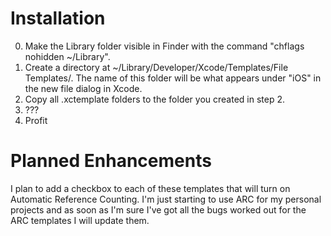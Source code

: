 Installation
============

0. Make the Library folder visible in Finder with the command "chflags nohidden ~/Library".
1. Create a directory at ~/Library/Developer/Xcode/Templates/File Templates/. The name of this folder will be what appears under "iOS" in the new file dialog in Xcode.
2. Copy all .xctemplate folders to the folder you created in step 2.
3. ???
4. Profit

Planned Enhancements
====================
I plan to add a checkbox to each of these templates that will turn on Automatic Reference Counting. I'm just starting to use ARC for my personal projects and as soon as I'm sure I've got all the bugs worked out for the ARC templates I will update them.
